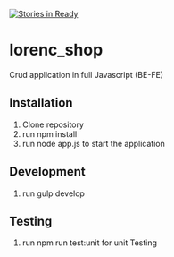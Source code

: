 [![Stories in Ready](https://badge.waffle.io/jlorenc1986/lorenc_shop.png?label=ready&title=Ready)](https://waffle.io/jlorenc1986/lorenc_shop)
# lorenc_shop

Crud application in full Javascript (BE-FE)


## Installation

1. Clone repository
2. run npm install
4. run node app.js to start the application


## Development

1. run gulp develop


## Testing

1. run npm run test:unit for unit Testing

